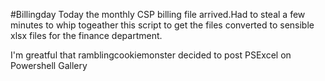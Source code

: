 #Billingday
Today the monthly CSP billing file arrived.Had to steal a few minutes to whip togeather this script to get the files converted to sensible xlsx files for the finance department.

<script src="https://gist.github.com/Agazoth/e5207bb56052cfece7eb64d13ff40b13.js"></script>

I'm greatful that ramblingcookiemonster decided to post PSExcel on Powershell Gallery